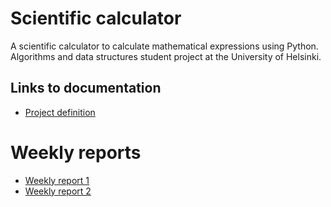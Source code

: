 # Scientific calculator

A scientific calculator to calculate mathematical expressions using Python. Algorithms and data structures student project at the University of Helsinki.

## Links to documentation

- [Project definition](https://github.com/ksuominen/scientific-calculator/blob/master/documentation/project_definition.md)

# Weekly reports

- [Weekly report 1](https://github.com/ksuominen/scientific-calculator/blob/master/documentation/weekly_report_1.md)
- [Weekly report 2](https://github.com/ksuominen/scientific-calculator/blob/master/documentation/weekly_report_2.md)